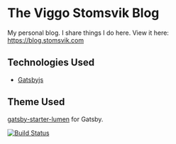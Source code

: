 
# The Viggo Stomsvik Blog
My personal blog. I share things I do here. View it here: https://blog.stomsvik.com

## Technologies Used
- [Gatsbyjs](http://gatsbyjs.org/)

## Theme Used
[gatsby-starter-lumen](https://github.com/alxshelepenok/gatsby-starter-lumen) for Gatsby.


[![Build Status](https://dev.azure.com/st0ms/blog-dev/_apis/build/status/vstoms.blog?branchName=master)](https://dev.azure.com/st0ms/blog-dev/_build/latest?definitionId=6&branchName=master)
